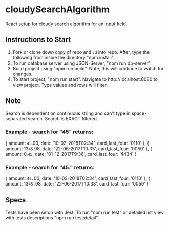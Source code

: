 # cloudySearchAlgorithm
React setup for cloudy search algorithm for an input field.

## Instructions to Start
1) Fork or clone down copy of repo and `cd` into repo. After, type the following from inside the directory "npm install".
2) To run database server using JSON-Server, "npm run db-server".
3) Build project using "npm run build". Note, this will continue to watch for changes.
4) To start project, "npm run start". Navigate to http://localhost:8080 to view project. Type values and rows will filter.

## Note
Search is dependent on continuous string and can't type in space-separated search. Search is EXACT filtered.
### Example - search for "45" returns:
{ amount: `45`.00, date: '10-02-2018T02:34', card_last_four: '0110' },
{ amount: 13`45`.98, date: '22-06-2017T10:33', card_last_four: '0059' },
{ amount: 0.`45`, date: '01-12-2017T9:36', card_last_four: '4434' }

### Example - search for "45." returns:
{ amount: `45.`00, date: '10-02-2018T02:34', card_last_four: '0110' },
{ amount: 13`45.`98, date: '22-06-2017T10:33', card_last_four: '0059' }

## Specs
Tests have been setup with Jest. To run "npm run test" or detailed list view with tests descriptions "npm run test:detail".
